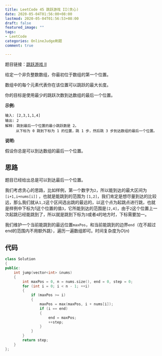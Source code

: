 ```yaml
---
title: LeetCode 45 跳跃游戏 II(贪心)
date: 2020-05-04T01:56:00+08:00
lastmod: 2020-05-04T01:56:53+08:00
draft: false
featured_image: ""
tags:
- LeetCode
categories: OnlineJudge刷题
comment: true

---
```


题目链接：[跳跃游戏 II](https://leetcode-cn.com/problems/jump-game-ii/)

给定一个非负整数数组，你最初位于数组的第一个位置。

数组中的每个元素代表你在该位置可以跳跃的最大长度。

你的目标是使用最少的跳跃次数到达数组的最后一个位置。

**示例:**

```
输入: [2,3,1,1,4]
输出: 2
解释: 跳到最后一个位置的最小跳跃数是 2。
     从下标为 0 跳到下标为 1 的位置，跳 1 步，然后跳 3 步到达数组的最后一个位置。
```

**说明:**

假设你总是可以到达数组的最后一个位置。

## 思路

题目已经给出总是可以到达最后一个位置。

我们考虑贪心的思路，比如样例，第一个数字为`2`，所以能到达的最大区间为 `[i+1,i+nums[i]]` ，也就是能跳到的范围为 `[1,2]`，我们肯定是想尽量到达的比较远，那么我们就从`1,2`这个区间选出跳的最远的，以这个点为起跳点进行跳，也就是样例中下标为1这个位置的值`3`，它所能到达的范围是`[2,4]`，由于`2`这个位置上一次起跳已经能跳到了，所以就是跳到下标为`3`或者`4`的地方时，下标需要加一。

我们维护一个当前能跳到的最远位置`maxPos`，和当前能跳到的边界`end`（在不超过end的范围内不用额外跳），遍历一遍数组即可。时间复杂度为$O(n)$

## 代码

```cpp
class Solution
{
public:
    int jump(vector<int> &nums)
    {
        int maxPos = 0, n = nums.size(), end = 0, step = 0;
        for (int i = 0; i < n - 1; ++i)
        {
            if (maxPos >= i)
            {
                maxPos = max(maxPos, i + nums[i]);
                if (i == end)
                {
                    end = maxPos;
                    ++step;
                }
            }
        }
        return step;
    }
};
```
